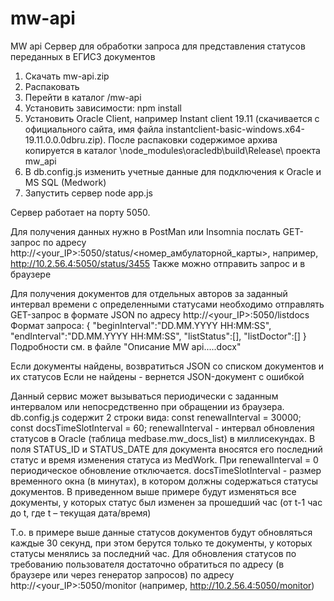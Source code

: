 # mw-api
MW api
Сервер для обработки запроса для представления статусов переданных в ЕГИСЗ документов

1. Скачать mw-api.zip
2. Распаковать
3. Перейти в каталог /mw-api
4. Установить зависимости: npm install
5. Установить Oracle Client, например Instant client 19.11 (скачивается с официального сайта,
   имя файла instantclient-basic-windows.x64-19.11.0.0.0dbru.zip). После распаковки содержимое
   архива копируется в каталог \node_modules\oracledb\build\Release\ проекта mw_api
7. В db.config.js изменить учетные данные для подключения к Oracle и MS SQL (Medwork)
8. Запустить сервер
   node app.js

Сервер работает на порту 5050.

Для получения данных нужно в PostMan или Insomnia послать GET-запрос по адресу
http://<your_IP>:5050/status/<номер_амбулаторной_карты>, например, http://10.2.56.4:5050/status/3455
Также можно отправить запрос и в браузере

Для получения документов для отдельных авторов за заданный интервал времени с определенными статусами
необходимо отправлять GET-запрос в формате JSON по адресу http://<your_IP>:5050/listdocs
Формат запроса:
{
        "beginInterval":"DD.MM.YYYY HH:MM:SS",
        "endInterval":"DD.MM.YYYY HH:MM:SS",
        "listStatus":[],
        "listDoctor":[]
 }
 Подробности см. в файле "Описание MW api.....docx"

Если документы найдены, возвратиться JSON со списком документов и их статусов
Если не найдены - вернется JSON-документ с ошибкой

Данный сервис может вызываться периодически с заданным интервалом или непосредственно при обращении из браузера.
db.config.js содержит 2 строки вида:
   const renewalInterval = 30000;   
   const docsTimeSlotInterval = 60; 
renewalInterval - интервал обновления статусов в Oracle  (таблица medbase.mw_docs_list) в миллисекундах. В поля STATUS_ID и STATUS_DATE для документа вносятся его последний статус и время изменения статуса из MedWork. При renewalInterval = 0 периодическое обновление отключается.
docsTimeSlotInterval  - размер временного окна (в минутах), в котором должны содержаться статусы документов. В приведенном выше примере будут изменяться все документы, у которых статус был изменен за прошедший час (от t-1 час до t, где t – текущая дата/время)

Т.о. в примере выше данные статусов документов будут обновляться каждые 30 секунд, при этом берутся только те документы, у которых статусы менялись за последний час.
Для обновления статусов по требованию пользователя достаточно обратиться по адресу (в браузере или через генератор запросов) по адресу http://<your_IP>:5050/monitor
(например, http://10.2.56.4:5050/monitor) 
